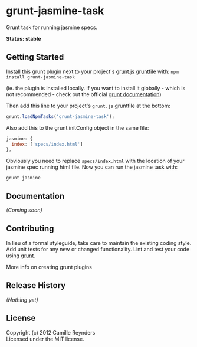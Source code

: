 [grunt]: https://github.com/cowboy/grunt
[getting_started]: https://github.com/cowboy/grunt/blob/master/docs/getting_started.md
[plugin_docs]: https://github.com/cowboy/grunt/blob/master/docs/plugins.md

# grunt-jasmine-task

Grunt task for running jasmine specs.

__Status: stable__

## Getting Started

Install this grunt plugin next to your project's [grunt.js gruntfile][getting_started] with: `npm install grunt-jasmine-task`

(ie. the plugin is installed locally. If you want to install it globally - which is not recommended - check out the official [grunt documentation][plugin_docs])

Then add this line to your project's `grunt.js` gruntfile at the bottom:

```javascript
grunt.loadNpmTasks('grunt-jasmine-task');
```

Also add this to the grunt.initConfig object in the same file:

```javascript
jasmine: {
  index: ['specs/index.html']
},
```
Obviously you need to replace ```specs/index.html``` with the location of your jasmine spec running html file.
Now you can run the jasmine task with:

```grunt jasmine```



## Documentation
_(Coming soon)_

## Contributing
In lieu of a formal styleguide, take care to maintain the existing coding style. 
Add unit tests for any new or changed functionality. 
Lint and test your code using [grunt][grunt].

More info on creating grunt plugins

## Release History
_(Nothing yet)_

## License
Copyright (c) 2012 Camille Reynders  
Licensed under the MIT license.
